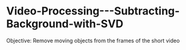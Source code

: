 # Video-Processing---Subtracting-Background-with-SVD

Objective: Remove moving objects from the frames of the short video
